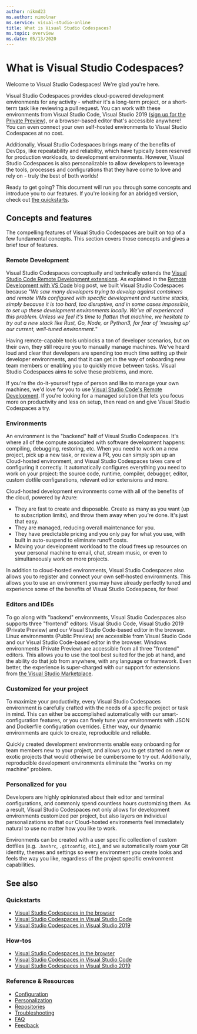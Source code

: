 ```yaml
---
author: nikmd23
ms.author: nimolnar
ms.service: visual-studio-online
title: What is Visual Studio Codespaces?
ms.topic: overview
ms.date: 05/13/2020
---
```


# What is Visual Studio Codespaces?

Welcome to Visual Studio Codespaces! We're glad you're here.

Visual Studio Codespaces provides cloud-powered development environments for any activity - whether it's a long-term project, or a short-term task like reviewing a pull request. You can work with these environments from Visual Studio Code, Visual Studio 2019 ([sign up for the Private Preview](https://aka.ms/vsfutures-signup)), or a browser-based editor that's accessible anywhere! You can even connect your own self-hosted environments to Visual Studio Codespaces at no cost.

Additionally, Visual Studio Codespaces brings many of the benefits of DevOps, like repeatability and reliability, which have typically been reserved for production workloads, to development environments. However, Visual Studio Codespaces is also personalizable to allow developers to leverage the tools, processes and configurations that they have come to love and rely on - truly the best of both worlds!

Ready to get going? This document will run you through some concepts and introduce you to our features. If you're looking for an abridged version, check out [the quickstarts](../quickstarts/browser.md).

## Concepts and features

The compelling features of Visual Studio Codespaces are built on top of a few fundamental concepts. This section covers those concepts and gives a brief tour of features.

### Remote Development

Visual Studio Codespaces conceptually and technically extends the [Visual Studio Code Remote Development extensions](https://marketplace.visualstudio.com/items?itemName=ms-vscode-remote.vscode-remote-extensionpack). As explained in the [Remote Development with VS Code](https://code.visualstudio.com/blogs/2019/05/02/remote-development) blog post, we built Visual Studio Codespaces because "_We saw many developers trying to develop against containers and remote VMs configured with specific development and runtime stacks, simply because it is too hard, too disruptive, and in some cases impossible, to set up these development environments locally. We've all experienced this problem. Unless we feel it's time to flatten that machine, we hesitate to try out a new stack like Rust, Go, Node, or Python3, for fear of 'messing up' our current, well-tuned environment._"

Having remote-capable tools unblocks a ton of developer scenarios, but on their own, they still require you to manually manage machines. We've heard loud and clear that developers are spending too much time setting up their developer environments, and that it can get in the way of onboarding new team members or enabling you to quickly move between tasks. Visual Studio Codespaces aims to solve these problems, and more.

If you're the do-it-yourself type of person and like to manage your own machines, we'd love for you to use [Visual Studio Code's Remote Development](https://code.visualstudio.com/docs/remote/remote-overview). If you're looking for a managed solution that lets you focus more on productivity and less on setup, then read on and give Visual Studio Codespaces a try.

### Environments

An environment is the "backend" half of Visual Studio Codespaces. It's where all of the compute associated with software development happens: compiling, debugging, restoring, etc. When you need to work on a new project, pick up a new task, or review a PR, you can simply spin up an Cloud-hosted environment, and Visual Studio Codespaces takes care of configuring it correctly. It automatically configures everything you need to work on your project: the source code, runtime, compiler, debugger, editor, custom dotfile configurations, relevant editor extensions and more.

Cloud-hosted development environments come with all of the benefits of the cloud, powered by Azure:

- They are fast to create and disposable. Create as many as you want (up to subscription limits), and throw them away when you're done. It's just that easy.
- They are managed, reducing overall maintenance for you.
- They have predictable pricing and you only pay for what you use, with built in auto-suspend to eliminate runoff costs.
- Moving your development workload to the cloud frees up resources on your personal machine to email, chat, stream music, or even to simultaneously work on more projects.

In addition to cloud-hosted environments, Visual Studio Codespaces also allows you to register and connect your own self-hosted environments. This allows you to use an environment you may have already perfectly tuned and experience some of the benefits of Visual Studio Codespaces, for free!

### Editors and IDEs

To go along with "backend" environments, Visual Studio Codespaces also supports three "frontend" editors: Visual Studio Code, Visual Studio 2019 (Private Preview) and our Visual Studio Code-based editor in the browser. Linux environments (Public Preview) are accessible from Visual Studio Code and our Visual Studio Code-based editor in the browser. Windows environments (Private Preview) are accessible from all three "frontend" editors. This allows you to use the tool best suited for the job at hand, and the ability do that job from anywhere, with any language or framework. Even better, the experience is super-charged with our support for extensions from [the Visual Studio Marketplace](https://marketplace.visualstudio.com/).

### Customized for your project

To maximize your productivity, every Visual Studio Codespaces environment is carefully crafted with the needs of a specific project or task in mind. This can either be accomplished automatically with our smart-configuration features, or you can finely tune your environments with JSON and Dockerfile configuration overrides. Either way, our dynamic environments are quick to create, reproducible and reliable.

Quickly created development environments enable easy onboarding for team members new to your project, and allows you to get started on new or exotic projects that would otherwise be cumbersome to try out. Additionally, reproducible development environments eliminate the "works on my machine" problem.

### Personalized for you

Developers are highly opinionated about their editor and terminal configurations, and commonly spend countless hours customizing them. As a result, Visual Studio Codespaces not only allows for development environments customized per project, but also layers on individual personalizations so that our Cloud-hosted environments feel immediately natural to use no matter how you like to work.

Environments can be created with a user specific collection of custom dotfiles (e.g. `.bashrc`, `.gitconfig`, etc.), and we automatically roam your Git identity, themes and settings so every environment you create looks and feels the way you like, regardless of the project specific environment capabilities.

## See also

### Quickstarts

- [Visual Studio Codespaces in the browser](../quickstarts/browser.md)
- [Visual Studio Codespaces in Visual Studio Code](../quickstarts/vscode.md)
- [Visual Studio Codespaces in Visual Studio 2019](../quickstarts/vs.md)

### How-tos

- [Visual Studio Codespaces in the browser](../how-to/browser.md)
- [Visual Studio Codespaces in Visual Studio Code](../how-to/vscode.md)
- [Visual Studio Codespaces in Visual Studio 2019](../how-to/vside.md)

### Reference & Resources

- [Configuration](../reference/configuring.md)
- [Personalization](../reference/personalizing.md)
- [Repositories](../reference/repository.md)
- [Troubleshooting](../resources/troubleshooting.md)
- [FAQ](../resources/faq.md)
- [Feedback](../resources/feedback.md)
